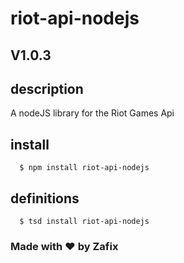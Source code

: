 # riot-api-nodejs

## V1.0.3

## description

A nodeJS library for the Riot Games Api

## install
```
  $ npm install riot-api-nodejs
```

## definitions
```
  $ tsd install riot-api-nodejs
```
### Made with ♥ by Zafix
